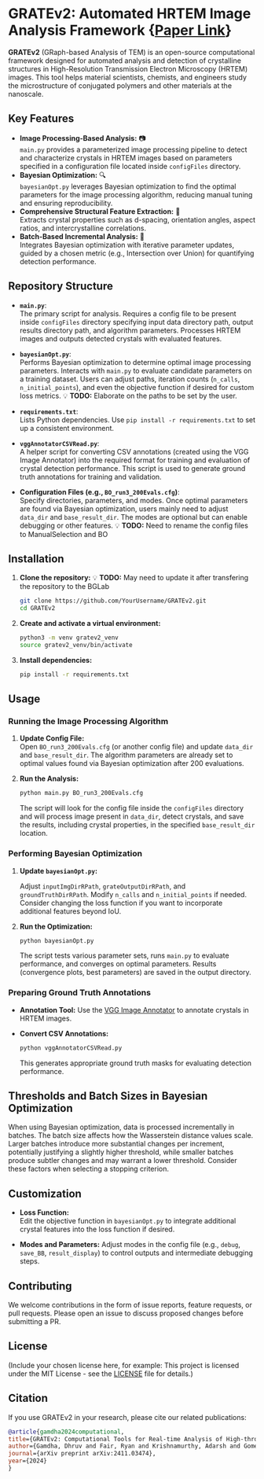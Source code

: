 
# GRATEv2: Automated HRTEM Image Analysis Framework {[Paper Link](https://arxiv.org/abs/2411.03474)}

**GRATEv2** (GRaph-based Analysis of TEM) is an open-source computational framework designed for automated analysis and detection of crystalline structures in High-Resolution Transmission Electron Microscopy (HRTEM) images. This tool helps material scientists, chemists, and engineers study the microstructure of conjugated polymers and other materials at the nanoscale.

## Key Features
- **Image Processing-Based Analysis:** 📷  
  `main.py` provides a parameterized image processing pipeline to detect and characterize crystals in HRTEM images based on parameters specified in a configuration file located inside `configFiles` directory.
- **Bayesian Optimization:** 🔍  
  `bayesianOpt.py` leverages Bayesian optimization to find the optimal parameters for the image processing algorithm, reducing manual tuning and ensuring reproducibility.
- **Comprehensive Structural Feature Extraction:** 🔬  
  Extracts crystal properties such as d-spacing, orientation angles, aspect ratios, and intercrystalline correlations.
- **Batch-Based Incremental Analysis:** 🔄  
  Integrates Bayesian optimization with iterative parameter updates, guided by a chosen metric (e.g., Intersection over Union) for quantifying detection performance.

## Repository Structure
- **`main.py`**:  
  The primary script for analysis. Requires a config file to be present inside `configFiles` directory specifying input data directory path, output results directory path, and algorithm parameters. Processes HRTEM images and outputs detected crystals with evaluated features.
  
- **`bayesianOpt.py`**:  
  Performs Bayesian optimization to determine optimal image processing parameters. Interacts with `main.py` to evaluate candidate parameters on a training dataset. Users can adjust paths, iteration counts (`n_calls`, `n_initial_points`), and even the objective function if desired for custom loss metrics.
 💡 **TODO:** Elaborate on the paths to be set by the user.

- **`requirements.txt`**:  
  Lists Python dependencies. Use `pip install -r requirements.txt` to set up a consistent environment.
  
- **`vggAnnotatorCSVRead.py`**:  
  A helper script for converting CSV annotations (created using the VGG Image Annotator) into the required format for training and evaluation of crystal detection performance. This script is used to generate ground truth annotations for training and validation.

- **Configuration Files (e.g., `BO_run3_200Evals.cfg`)**:  
  Specify directories, parameters, and modes. Once optimal parameters are found via Bayesian optimization, users mainly need to adjust `data_dir` and `base_result_dir`. The modes are optional but can enable debugging or other features. 💡 **TODO:** Need to rename the config files to ManualSelection and BO

## Installation
1. **Clone the repository:** 💡 **TODO:** May need to update it after transfering the repository to the BGLab
   ```bash
   git clone https://github.com/YourUsername/GRATEv2.git
   cd GRATEv2
   ```
   
2. **Create and activate a virtual environment:**
   ```bash
   python3 -m venv gratev2_venv
   source gratev2_venv/bin/activate
   ```
   
3. **Install dependencies:**
   ```bash
   pip install -r requirements.txt
   ```

## Usage

### Running the Image Processing Algorithm
1. **Update Config File:**  
   Open `BO_run3_200Evals.cfg` (or another config file) and update `data_dir` and `base_result_dir`. The algorithm parameters are already set to optimal values found via Bayesian optimization after 200 evaluations.

2. **Run the Analysis:**
   ```bash
   python main.py BO_run3_200Evals.cfg
   ```

   The script will look for the config file inside the `configFiles` directory and will process image present in `data_dir`, detect crystals, and save the results, including crystal properties, in the specified `base_result_dir` location.

### Performing Bayesian Optimization
1. **Update `bayesianOpt.py`:**  

   Adjust `inputImgDirRPath`, `grateOutputDirRPath`, and `groundTruthDirRPath`. Modify `n_calls` and `n_initial_points` if needed. Consider changing the loss function if you want to incorporate additional features beyond IoU.

2. **Run the Optimization:**
   ```bash
   python bayesianOpt.py
   ```
  
   The script tests various parameter sets, runs `main.py` to evaluate performance, and converges on optimal parameters. Results (convergence plots, best parameters) are saved in the output directory.

### Preparing Ground Truth Annotations
- **Annotation Tool:** Use the [VGG Image Annotator](https://www.robots.ox.ac.uk/~vgg/software/via/) to annotate crystals in HRTEM images.
- **Convert CSV Annotations:**
  ```bash
  python vggAnnotatorCSVRead.py
  ```

  This generates appropriate ground truth masks for evaluating detection performance.

## Thresholds and Batch Sizes in Bayesian Optimization
When using Bayesian optimization, data is processed incrementally in batches. The batch size affects how the Wasserstein distance values scale. Larger batches introduce more substantial changes per increment, potentially justifying a slightly higher threshold, while smaller batches produce subtler changes and may warrant a lower threshold. Consider these factors when selecting a stopping criterion.

## Customization
- **Loss Function:**  
  Edit the objective function in `bayesianOpt.py` to integrate additional crystal features into the loss function if desired.
  
- **Modes and Parameters:**
  Adjust modes in the config file (e.g., `debug`, `save_BB`, `result_display`) to control outputs and intermediate debugging steps.
  
## Contributing
We welcome contributions in the form of issue reports, feature requests, or pull requests. Please open an issue to discuss proposed changes before submitting a PR.

## License
(Include your chosen license here, for example: This project is licensed under the MIT License - see the [LICENSE](LICENSE) file for details.)

## Citation
If you use GRATEv2 in your research, please cite our related publications:

```bibtex
@article{gamdha2024computational,
title={GRATEv2: Computational Tools for Real-time Analysis of High-throughput High-resolution TEM (HRTEM) Images of Conjugated Polymers},
author={Gamdha, Dhruv and Fair, Ryan and Krishnamurthy, Adarsh and Gomez, Enrique and Ganapathysubramanian, Baskar},
journal={arXiv preprint arXiv:2411.03474},
year={2024}
}
```



<!-- Information missing 
1. Input data information (image format and parameters such as image resolution pix2nm, d-spacing to search)
2. Inputs to bayesian optimization file
  - training data
  - ground truth data
  - directory paths

-->
